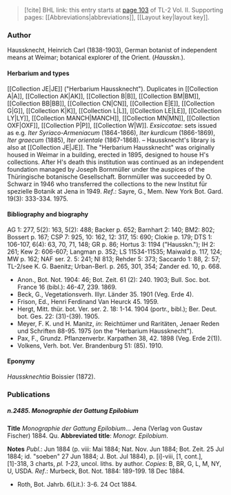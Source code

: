 > [!cite] BHL link: this entry starts at [page 103](https://www.biodiversitylibrary.org/item/103253#page/129/mode/1up) of TL-2 Vol. II.
> Supporting pages: [[Abbreviations|abbreviations]], [[Layout key|layout key]].

### Author

Haussknecht, Heinrich Carl (1838-1903), German botanist of independent means at Weimar; botanical explorer of the Orient. (*Hausskn.*).

#### Herbarium and types

[[Collection JE|JE]] ("Herbarium Haussknecht"). Duplicates in [[Collection A|A]], [[Collection AK|AK]], [[Collection B|B]], [[Collection BM|BM]], [[Collection BB|BB]], [[Collection CN|CN]], [[Collection E|E]], [[Collection G|G]], [[Collection K|K]], [[Collection L|L]], [[Collection LE|LE]], [[Collection LY|LY]], [[Collection MANCH|MANCH]], [[Collection MN|MN]], [[Collection OXF|OXF]], [[Collection P|P]], [[Collection W|W]]. *Exsiccatae*: sets issued as e.g. *Iter Syriaco-Armeniacum* (1864-1866), *Iter kurdicum* (1866-1869), *Iter graecum* (1885), *Iter orientale* (1867-1868). – Haussknecht's library is also at [[Collection JE|JE]]. The "Herbarium Haussknecht" was originally housed in Weimar in a building, erected in 1895, designed to house H's collections. After H's death this institution was continued as an independent foundation managed by Joseph Bornmüller under the auspices of the Thüringische botanische Gesellschaft. Bornmüller was succeeded by O. Schwarz in 1946 who transferred the collections to the new Institut für spezielle Botanik at Jena in 1949.
*Ref*.: Sayre, G., Mem. New York Bot. Gard. 19(3): 333-334. 1975.

#### Bibliography and biography

AG 1: 277, 5(2): 163, 5(2): 488; Backer p. 652; Barnhart 2: 140; BM2: 802; Bossert p. 167; CSP 7: 925, 10: 162, 12: 317, 15: 690; Clokie p. 179; DTS 1: 106-107, 6(4): 63, 70, 71, 148; GR p. 86; Hortus 3: 1194 ("Hausskn."); IH 2: 261; Kew 2: 606-607; Langman p. 352; LS 11534-11535; Maiwald p. 117, 124; MW p. 162; NAF ser. 2. 5: 241; NI 813; Rehder 5: 373; Saccardo 1: 88, 2: 57; TL-2/see K. G. Baenitz; Urban-Berl. p. 265, 301, 354; Zander ed. 10, p. 668.
- Anon., Bot. Not. 1904: 46; Bot. Zeit. 61 (2): 240. 1903; Bull. Soc. bot. France 16 (bibl.): 46-47, 239. 1869.
- Beck, G., Vegetationsverh. Illyr. Länder 35. 1901 (Veg. Erde 4).
- Frison, Ed., Henri Ferdinand Van Heurck 45. 1959.
- Hergt, Mitt. thür. bot. Ver. ser. 2. 18: 1-14. 1904 (portr., bibl.); Ber. Deut. bot. Ges. 22: (31)-(39). 1905.
- Meyer, F. K. und H. Manitz, *in*: Reichtümer und Raritäten, Jenaer Reden und Schriften 88-95. 1975 (on the "Herbarium Haussknecht").
- Pax, F., Grundz. Pflanzenverbr. Karpathen 38, 42. 1898 (Veg. Erde 2(1)).
- Volkens, Verh. bot. Ver. Brandenburg 51: (85). 1910.

#### Eponymy

*Haussknechtia* Boissier (1872).

### Publications

##### n.2485. Monographie der Gattung Epilobium

**Title**
*Monographie der Gattung Epilobium*... Jena (Verlag von Gustav Fischer) 1884. Qu.
**Abbreviated title**: *Monogr. Epilobium*.

**Notes**
*Publ*.: Jun 1884 (p. viii: Mai 1884; Nat. Nov. Jun 1884; Bot. Zeit. 25 Jul 1884; id. "soeben" 27 Jun 1884; J. Bot. Jul 1884), p. \[i\]-viii, \[1, cont.\], \[1\]-318, 3 charts, *pl. 1-23*, uncol. liths. by author. *Copies*: B, BR, G, L, M, NY, U, USDA.
*Ref*.: Murbeck, Bot. Not. 1884: 189-199. 18 Dec 1884.
- Roth, Bot. Jahrb. 6(Lit.): 3-6. 24 Oct 1884.

